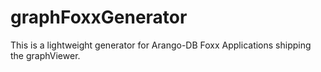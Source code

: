 graphFoxxGenerator
==================

This is a lightweight generator for Arango-DB Foxx Applications shipping the graphViewer.
